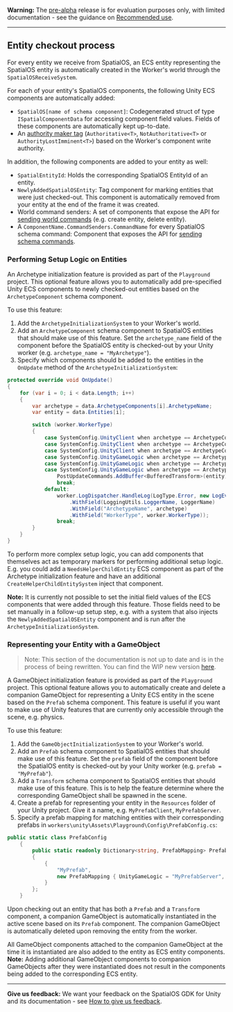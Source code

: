 **Warning:** The [pre-alpha](https://docs.improbable.io/reference/latest/shared/release-policy#maturity-stages) release is for evaluation purposes only, with limited documentation - see the guidance on [Recommended use](../../README.md#recommended-use).

-----


## Entity checkout process

For every entity we receive from SpatialOS, an ECS entity representing the SpatialOS entity is automatically created in the Worker's world through the `SpatialOSReceiveSystem`.

For each of your entity's SpatialOS components, the following Unity ECS components are automatically added:
- `SpatialOS[name of schema component]`: Codegenerated struct of type `ISpatialComponentData` for accessing component field values. Fields of these components are automatically kept up-to-date.
- An [authority maker tag](authority.md) (`Authoritative<T>`, `NotAuthoritative<T>` or `AuthorityLostImminent<T>`) based on the Worker's component write authority.

In addition, the following components are added to your entity as well:
- `SpatialEntityId`: Holds the corresponding SpatialOS EntityId of an entity.
- `NewlyAddedSpatialOSEntity`: Tag component for marking entities that were just checked-out. This component is automatically removed from your entity at the end of the frame it was created.
- World command senders: A set of components that expose the API for [sending world commands](commands.md#world-commands) (e.g. create entity, delete entity).
- A `ComponentName.CommandSenders.CommandName` for every SpatialOS schema command: Component that exposes the API for [sending schema commands](commands.md#sending-command-requests).

### Performing Setup Logic on Entities

An Archetype initialization feature is provided as part of the `Playground` project. This optional feature allows you to automatically add pre-specified Unity ECS components to newly checked-out entities based on the `ArchetypeComponent` schema component.

To use this feature:
1. Add the `ArchetypeInitializationSystem` to your Worker's world.
2. Add an `ArchetypeComponent` schema component to SpatialOS entities that should make use of this feature. Set the `archetype_name` field of the component before the SpatialOS entity is checked-out by your Unity worker (e.g. `archetype_name = "MyArchetype"`).
3. Specify which components should be added to the entities in the `OnUpdate` method of the `ArchetypeInitializationSystem`:
```csharp
protected override void OnUpdate()
{
    for (var i = 0; i < data.Length; i++)
    {
        var archetype = data.ArchetypeComponents[i].ArchetypeName;
        var entity = data.Entities[i];

        switch (worker.WorkerType)
        {
            case SystemConfig.UnityClient when archetype == ArchetypeConfig.CharacterArchetype:
            case SystemConfig.UnityClient when archetype == ArchetypeConfig.CubeArchetype:
            case SystemConfig.UnityClient when archetype == ArchetypeConfig.SpinnerArchetype:
            case SystemConfig.UnityGameLogic when archetype == ArchetypeConfig.CharacterArchetype:
            case SystemConfig.UnityGameLogic when archetype == ArchetypeConfig.CubeArchetype:
            case SystemConfig.UnityGameLogic when archetype == ArchetypeConfig.SpinnerArchetype:
                PostUpdateCommands.AddBuffer<BufferedTransform>(entity);
                break;
            default:
                worker.LogDispatcher.HandleLog(LogType.Error, new LogEvent(ArchetypeMappingNotFound)
                    .WithField(LoggingUtils.LoggerName, LoggerName)
                    .WithField("ArchetypeName", archetype)
                    .WithField("WorkerType", worker.WorkerType));
                break;
        }
    }            
}
```
To perform more complex setup logic, you can add components that themselves act as temporary markers for performing additional setup logic. E.g. you could add a `NeedsHelperChildEntity` ECS component as part of the Archetype initialization feature and have an additional `CreateHelperChildEntitySystem` inject that component.

**Note:** It is currently not possible to set the initial field values of the ECS components that were added through this feature. Those fields need to be set manually in a follow-up setup step, e.g. with a system that also injects the `NewlyAddedSpatialOSEntity` component and is run after the `ArchetypeInitializationSystem`.

### Representing your Entity with a GameObject

> Note: This section of the documentation is not up to date and is in the process of being rewritten. You can find the WIP new version [here](https://docs.google.com/document/d/e/2PACX-1vQxPlFX6BPaArx4BpOHRHDHAW_iarJ8Dqd7-6U6na-3s44Ty_0YTtZELmpIViXSvD0KqzKKl7V1TIUD/pub). 

A GameObject initialization feature is provided as part of the `Playground` project. This optional feature allows you to automatically create and delete a companion GameObject for representing a Unity ECS entity in the scene based on the `Prefab` schema component. This feature is useful if you want to make use of Unity features that are currently only accessible through the scene, e.g. physics.

To use this feature:
1. Add the `GameObjectInitializationSystem` to your Worker's world.
2. Add an `Prefab` schema component to SpatialOS entities that should make use of this feature. Set the `prefab` field of the component before the SpatialOS entity is checked-out by your Unity worker (e.g. `prefab = "MyPrefab"`).
3. Add a `Transform` schema component to SpatialOS entities that should make use of this feature. This is to help the feature determine where the corresponding GameObject shall be spawned in the scene.
4. Create a prefab for representing your entity in the `Resources` folder of your Unity project. Give it a name, e.g. `MyPrefabClient`, `MyPrefabServer`.
5. Specify a prefab mapping for matching entities with their corresponding prefabs in `workers\unity\Assets\Playground\Config\PrefabConfig.cs`:
```csharp
public static class PrefabConfig
    {
        public static readonly Dictionary<string, PrefabMapping> PrefabMappings = new Dictionary<string, PrefabMapping>
        {
            {
                "MyPrefab",
                new PrefabMapping { UnityGameLogic = "MyPrefabServer", UnityClient = "MyPrefabClient" }
            }
        };
    }
```
Upon checking out an entity that has both a `Prefab` and a `Transform` component, a companion GameObject is automatically instantiated in the active scene based on its `Prefab` component. The companion GameObject is automatically deleted upon removing the entity from the worker.

All GameObject components attached to the companion GameObject at the time it is instantiated are also added to the entity as ECS entity components. **Note:** Adding additional GameObject components to companion GameObjects after they were instantiated does not result in the components being added to the corresponding ECS entity.

----
**Give us feedback:** We want your feedback on the SpatialOS GDK for Unity and its documentation  - see [How to give us feedback](../../README.md#give-us-feedback).
